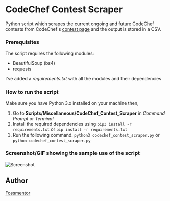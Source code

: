 # CodeChef Contest Scraper
<!--Remove the below lines and add yours -->
Python script which scrapes the current ongoing and future CodeChef contests from CodeChef's [contest page](https://www.codechef.com/contests/) and the output is stored in a CSV.

### Prerequisites
<!--Remove the below lines and add yours -->
The script requires the following modules:
- BeautifulSoup (bs4)
- requests

I've added a *requirements.txt* with all the modules and their dependencies

### How to run the script
<!--Remove the below lines and add yours -->
Make sure you have Python 3.x installed on your machine then,
1. Go to **Scripts/Miscellaneous/CodeChef_Contest_Scraper** in *Command Prompt* or *Terminal*
2. Install the required dependencies using 
   `pip3 install -r requirements.txt`
   or `pip install -r requirements.txt`
3. Run the following command.
    `python3 codechef_contest_scraper.py`
    or `python codechef_contest_scraper.py`
    

### Screenshot/GIF showing the sample use of the script
<!--Remove the below lines and add yours -->
![Screenshot](https://i.postimg.cc/brPL4Xt9/Screenshot.png)

## Author
[Fossmentor](https://github.com/fossmentorOfficial)
